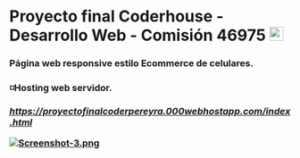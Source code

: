 ## <div align="center">
   <h1>Proyecto final Coderhouse - Desarrollo Web - 
     Comisión 46975 <a href="https://hemant.codes"></a> <img src="https://media.giphy.com/media/hvRJCLFzcasrR4ia7z/giphy.gif" width="25px"> </h1>


<h3>Página web responsive estilo Ecommerce de celulares.<br><h3>
◽️Hosting web servidor.<br>


***[](https://proyectofinalcoderpereyra.000webhostapp.com/index.html)https://proyectofinalcoderpereyra.000webhostapp.com/index.html***









[![Screenshot-3.png](https://i.postimg.cc/nrVpP6TW/Screenshot-3.png)](https://postimg.cc/KkW6Kp67)











<div align="center">
